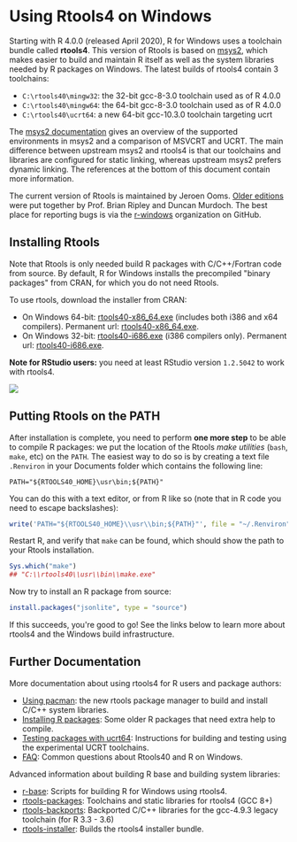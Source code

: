 # Using Rtools4 on Windows

Starting with R 4.0.0 (released April 2020), R for Windows uses a toolchain bundle called **rtools4**. This version of Rtools is based on [msys2](https://www.msys2.org/), which makes easier to build and maintain R itself as well as the system libraries needed by R packages on Windows. The latest builds of rtools4 contain 3 toolchains:

 - `C:\rtools40\mingw32`: the 32-bit gcc-8-3.0 toolchain used as of R 4.0.0
 - `C:\rtools40\mingw64`: the 64-bit gcc-8-3.0 toolchain used as of R 4.0.0
 - `C:\rtools40\ucrt64`: a new 64-bit gcc-10.3.0 toolchain targeting ucrt

The [msys2 documentation](https://www.msys2.org/docs/environments/#msvcrt-vs-ucrt) gives an overview of the supported environments in msys2 and a comparison of MSVCRT and UCRT. The main difference between upstream msys2 and rtools4 is that our toolchains and libraries are configured for static linking, whereas upstream msys2 prefers dynamic linking. The references at the bottom of this document contain more information.

The current version of Rtools is maintained by Jeroen Ooms. [Older editions](https://cran.r-project.org/bin/windows/Rtools/history.html) were put together by Prof. Brian Ripley and Duncan Murdoch. The best place for reporting bugs is via the [r-windows](https://github.com/r-windows) organization on GitHub.

## Installing Rtools

Note that Rtools is only needed build R packages with C/C++/Fortran code from source. By default, R for Windows installs the precompiled "binary packages" from CRAN, for which you do not need Rtools.

To use rtools, download the installer from CRAN:

 - On Windows 64-bit: [rtools40-x86_64.exe](https://cran.r-project.org/bin/windows/Rtools/rtools40-x86_64.exe) (includes both i386 and x64 compilers). Permanent url: [rtools40-x86_64.exe](https://github.com/r-windows/rtools-installer/releases/download/2022-01-12/rtools40-x86_64.exe).
 - On Windows 32-bit: [rtools40-i686.exe](https://cran.r-project.org/bin/windows/Rtools/rtools40-i686.exe) (i386 compilers only). Permanent url: [rtools40-i686.exe](https://github.com/r-windows/rtools-installer/releases/download/2020-05-05/rtools40-i686.exe).
 
__Note for RStudio users:__ you need at least RStudio version `1.2.5042` to work with rtools4.


![](https://user-images.githubusercontent.com/216319/79896057-25fa8000-8408-11ea-9069-d01bfbd67786.png)


## Putting Rtools on the PATH

After installation is complete, you need to perform __one more step__ to be able to compile R packages: we put the location of the Rtools _make utilities_ (`bash`, `make`, etc) on the `PATH`. The easiest way to do so is by creating a text file `.Renviron` in your Documents folder which contains the following line:

```
PATH="${RTOOLS40_HOME}\usr\bin;${PATH}"
```

You can do this with a text editor, or from R like so (note that in R code you need to escape backslashes):

```r
write('PATH="${RTOOLS40_HOME}\\usr\\bin;${PATH}"', file = "~/.Renviron", append = TRUE)
```

Restart R, and verify that `make` can be found, which should show the path to your Rtools installation.

```r
Sys.which("make")
## "C:\\rtools40\\usr\\bin\\make.exe"
```

Now try to install an R package from source:

```r
install.packages("jsonlite", type = "source")
```

If this succeeds, you're good to go! See the links below to learn more about rtools4 and the Windows build infrastructure.


## Further Documentation

More documentation about using rtools4 for R users and package authors:

 - [Using pacman](https://github.com/r-windows/docs/blob/master/rtools40.md#readme): the new rtools package manager to build and install C/C++ system libraries.
 - [Installing R packages](https://github.com/r-windows/docs/blob/master/packages.md#readme): Some older R packages that need extra help to compile.
 - [Testing packages with ucrt64](https://github.com/r-windows/docs/blob/master/ucrt.md#readme): Instructions for building and testing using the experimental UCRT toolchains.
 - [FAQ](https://github.com/r-windows/docs/blob/master/faq.md#readme): Common questions about Rtools40 and R on Windows.

Advanced information about building R base and building system libraries:

 - [r-base](https://github.com/r-windows/r-base#readme): Scripts for building R for Windows using rtools4.
 - [rtools-packages](https://github.com/r-windows/rtools-packages#readme): Toolchains and static libraries for rtools4 (GCC 8+)
 - [rtools-backports](https://github.com/r-windows/rtools-backports#readme): Backported C/C++ libraries for the gcc-4.9.3 legacy toolchain (for R 3.3 - 3.6)
 - [rtools-installer](https://github.com/r-windows/rtools-installer#readme): Builds the rtools4 installer bundle.
